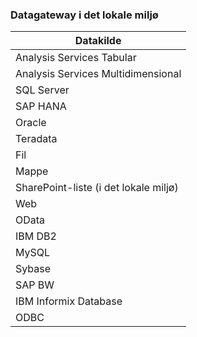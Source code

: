 ### <a name="on-premises-data-gateway"></a>Datagateway i det lokale miljø

| **Datakilde** |
| --- |
| Analysis Services Tabular |
| Analysis Services Multidimensional |
| SQL Server |
| SAP HANA |
| Oracle |
| Teradata |
| Fil |
| Mappe |
| SharePoint-liste (i det lokale miljø) |
| Web |
| OData |
| IBM DB2 |
| MySQL |
| Sybase |
| SAP BW |
| IBM Informix Database |
| ODBC |

